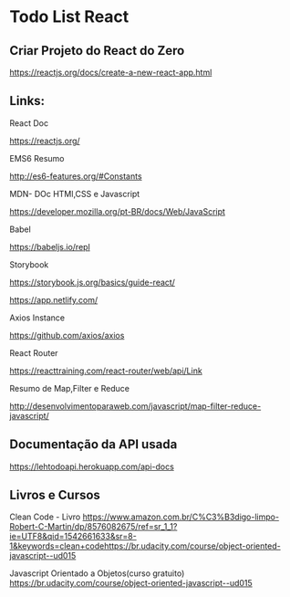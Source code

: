 <h1>Todo List React</h1>


<h2>Criar Projeto do React do Zero</h2>

https://reactjs.org/docs/create-a-new-react-app.html

<h2>Links:</h2>


React Doc

https://reactjs.org/


EMS6 Resumo

http://es6-features.org/#Constants

MDN- DOc HTMl,CSS e Javascript

https://developer.mozilla.org/pt-BR/docs/Web/JavaScript

Babel

https://babeljs.io/repl

Storybook

https://storybook.js.org/basics/guide-react/

https://app.netlify.com/

Axios Instance

https://github.com/axios/axios

React Router

https://reacttraining.com/react-router/web/api/Link

Resumo de Map,Filter e Reduce

http://desenvolvimentoparaweb.com/javascript/map-filter-reduce-javascript/


<h2>Documentação da API usada </h2>

https://lehtodoapi.herokuapp.com/api-docs


<h2>Livros e Cursos</h2>

Clean Code - Livro 
https://www.amazon.com.br/C%C3%B3digo-limpo-Robert-C-Martin/dp/8576082675/ref=sr_1_1?ie=UTF8&qid=1542661633&sr=8-1&keywords=clean+codehttps://br.udacity.com/course/object-oriented-javascript--ud015

Javascript Orientado a Objetos(curso gratuito)
https://br.udacity.com/course/object-oriented-javascript--ud015
